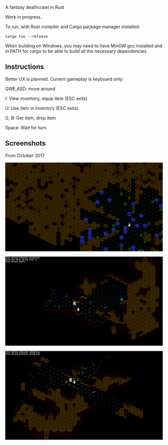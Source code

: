 A fantasy deathcrawl in Rust

Work in progress.

To run, with Rust compiler and Cargo package manager installed:

    cargo run --release

When building on Windows, you may need to have MinGW gcc installed
and in PATH for cargo to be able to build all the necessary
dependencies.

Instructions
------------

Better UX is planned. Current gameplay is keyboard only:

QWE,ASD: move around

I: View inventory, equip item (ESC exits)

U: Use item in inventory (ESC exits)

G, B: Get item, drop item

Space: Wait for turn

Screenshots
-----------

From October 2017

![shot1](doc/shot4.png)

![shot2](doc/shot5.png)

![shot3](doc/shot6.png)
